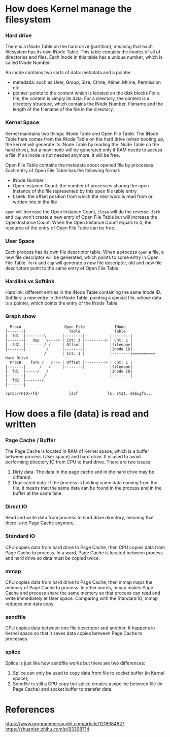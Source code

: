 # How does Kernel manage the filesystem
### Hard drive
There is a INode Table on the hard drive (partition), meaning that each filesystem has its own INode Table. This table contains the inodes of all of directories and files. Each inode in this table has a unique number, which is called INode Number.

An inode contains two sorts of data: metadata and a pointer.
- metadada: such as User, Group, Size, Ctime, Atime, Mtime, Permission etc
- pointer: points to the content which is located on the disk blocks
For a file, the content is simply its data. For a directory, the content is a directory structure, which contains the INode Number, filename and the length of the filename of the file in the directory.

### Kernel Space
Kernel maintains two things: INode Table and Open File Table.
The INode Table here comes from the INode Table on the hard drive (when booting up, the kernel will generate its INode Table by reading the INode Table on the hard drive), but a new inode will be generated only if RAM needs to access a file. If an inode is not needed anymore, it will be free.

Open File Table contains the metadata about opened file by processes. Each entry of Open File Table has the following format:
- INode Number
- Open Instance Count: the number of processes sharing the open instance of the file represented by this open file table entry
- Lseek: the offset position from which the next word is read from or written into in the file

`open` will increase the Open Instance Count, `close` will do the reverse.
`fork` and `dup` won't create a new entry of Open File Table but will increase the Open Instance Count.
When the Open Instance Count equals to 0, the resource of the entry of Open File Table can be free.

### User Space
Each process has its own file descriptor table. When a process `open` a file, a new file descriptor will be generated, which points to some entry in Open File Table.
`fork` and `dup` will generate a new file descriptor, old and new file descriptors point to the same entry of Open File Table.

### Hardlink vs Softlink
Hardlink: different entries in the INode Table containing the same Inode ID.<br>
Softlink: a new entry in the INode Table, pointing a special file, whose data is a pointer, which points the entry of the INode Table.

### Graph show
```
  ProcA                   Open File             INode
|-------|                   Table               Table
|  fd1  |--------\       |--------|           |--------|
|-------|   dup   \----> | Cnt: 3 |---------> | Cnt: 1 |
|  fd2  |--------/ /     | Offset |           |filename|
|-------|         /      |--------|           |Inode ID|
                 /       | Cnt: 1 |           |--------|=========> Hard Drive
  ProcB    fork /   /--> | Offset |---------> | Cnt: 1 |
|-------|      /   /     |--------|           |filename|
|  fd1  |-----/   /                           |Inode ID|
|-------|        /                            |--------|
|  fd2  |-------/
|-------|

/proc/<PID>/fd/             lsof             ls, stat, debugfs...
```



# How does a file (data) is read and written
### Page Cache / Buffer
The Page Cache is located in RAM of Kernel space, which is a buffer between process (User space) and hard drive. It is used to avoid performing directory IO from CPU to hard drive.
There are two issues:
1. Dirty data. The data in the page cache and in the hard drive may be different.
2. Duplicated data. If the process is holding some data coming from the file, it means that the same data can be found in the process and in the buffer at the same time.

### Direct IO
Read and write data from process to hard drive directory, meaning that there is no Page Cache anymore.

### Standard IO
CPU copies data from hard drive to Page Cache, then CPU copies data from Page Cache to process. In a word, Page Cache is located between process and hard drive so data must be copied twice.

### mmap
CPU copies data from hard drive to Page Cache, then mmap maps the memory of Page Cache to process. In other words, mmap makes Page Cache and process share the same memory so that process can read and write immediately at User space. Comparing with the Standard IO, mmap reduces one data copy.

### sendfile
CPU copies data between one file descriptor and another. It happens in Kernel space so that it saves data copies between Page Cache to processes.

### splice
Splice is just like how sendfile works but there are two differences:
1. Splice can only be used to copy data from file to socket buffer (in Kernel space);
2. Sendfile is still a CPU copy but splice creates a pipeline between file (in Page Cache) and socket buffer to transfer data.

# References
https://www.programmersought.com/article/1218984627<br>
https://zhuanlan.zhihu.com/p/83398714
